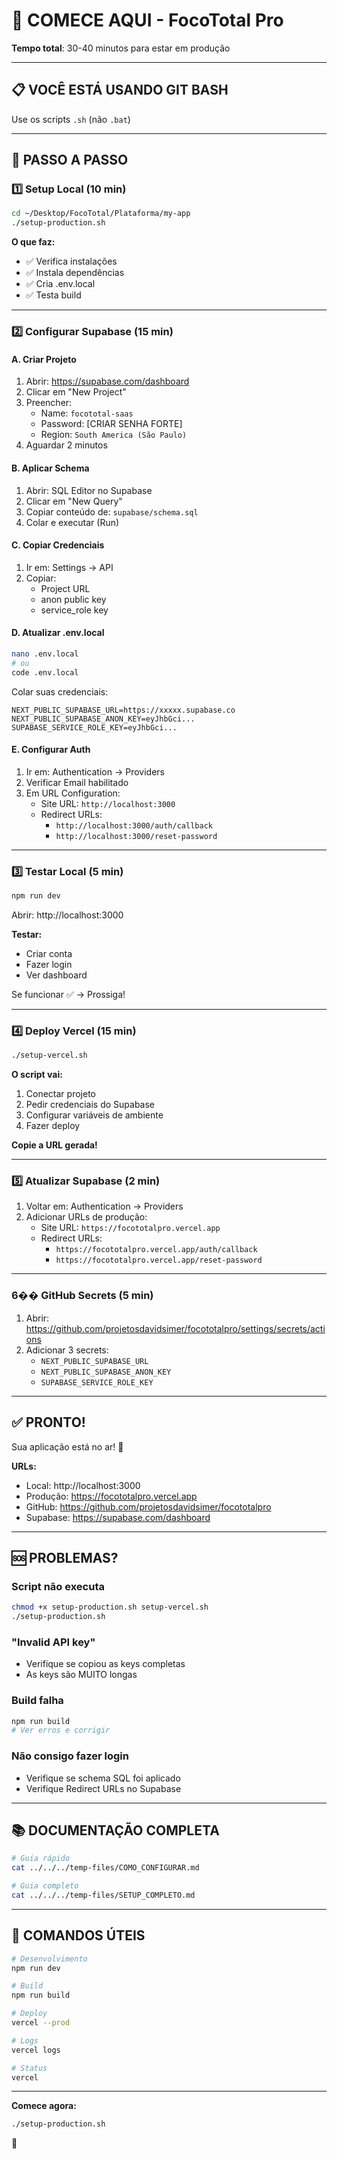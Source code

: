 # 🚀 COMECE AQUI - FocoTotal Pro

**Tempo total**: 30-40 minutos para estar em produção

---

## 📋 VOCÊ ESTÁ USANDO GIT BASH

Use os scripts `.sh` (não `.bat`)

---

## 🎯 PASSO A PASSO

### 1️⃣ Setup Local (10 min)

```bash
cd ~/Desktop/FocoTotal/Plataforma/my-app
./setup-production.sh
```

**O que faz:**
- ✅ Verifica instalações
- ✅ Instala dependências
- ✅ Cria .env.local
- ✅ Testa build

---

### 2️⃣ Configurar Supabase (15 min)

#### A. Criar Projeto

1. Abrir: https://supabase.com/dashboard
2. Clicar em "New Project"
3. Preencher:
   - Name: `focototal-saas`
   - Password: [CRIAR SENHA FORTE]
   - Region: `South America (São Paulo)`
4. Aguardar 2 minutos

#### B. Aplicar Schema

1. Abrir: SQL Editor no Supabase
2. Clicar em "New Query"
3. Copiar conteúdo de: `supabase/schema.sql`
4. Colar e executar (Run)

#### C. Copiar Credenciais

1. Ir em: Settings → API
2. Copiar:
   - Project URL
   - anon public key
   - service_role key

#### D. Atualizar .env.local

```bash
nano .env.local
# ou
code .env.local
```

Colar suas credenciais:
```env
NEXT_PUBLIC_SUPABASE_URL=https://xxxxx.supabase.co
NEXT_PUBLIC_SUPABASE_ANON_KEY=eyJhbGci...
SUPABASE_SERVICE_ROLE_KEY=eyJhbGci...
```

#### E. Configurar Auth

1. Ir em: Authentication → Providers
2. Verificar Email habilitado
3. Em URL Configuration:
   - Site URL: `http://localhost:3000`
   - Redirect URLs:
     - `http://localhost:3000/auth/callback`
     - `http://localhost:3000/reset-password`

---

### 3️⃣ Testar Local (5 min)

```bash
npm run dev
```

Abrir: http://localhost:3000

**Testar:**
- Criar conta
- Fazer login
- Ver dashboard

Se funcionar ✅ → Prossiga!

---

### 4️⃣ Deploy Vercel (15 min)

```bash
./setup-vercel.sh
```

**O script vai:**
1. Conectar projeto
2. Pedir credenciais do Supabase
3. Configurar variáveis de ambiente
4. Fazer deploy

**Copie a URL gerada!**

---

### 5️⃣ Atualizar Supabase (2 min)

1. Voltar em: Authentication → Providers
2. Adicionar URLs de produção:
   - Site URL: `https://focototalpro.vercel.app`
   - Redirect URLs:
     - `https://focototalpro.vercel.app/auth/callback`
     - `https://focototalpro.vercel.app/reset-password`

---

### 6️�� GitHub Secrets (5 min)

1. Abrir: https://github.com/projetosdavidsimer/focototalpro/settings/secrets/actions
2. Adicionar 3 secrets:
   - `NEXT_PUBLIC_SUPABASE_URL`
   - `NEXT_PUBLIC_SUPABASE_ANON_KEY`
   - `SUPABASE_SERVICE_ROLE_KEY`

---

## ✅ PRONTO!

Sua aplicação está no ar! 🎉

**URLs:**
- Local: http://localhost:3000
- Produção: https://focototalpro.vercel.app
- GitHub: https://github.com/projetosdavidsimer/focototalpro
- Supabase: https://supabase.com/dashboard

---

## 🆘 PROBLEMAS?

### Script não executa
```bash
chmod +x setup-production.sh setup-vercel.sh
./setup-production.sh
```

### "Invalid API key"
- Verifique se copiou as keys completas
- As keys são MUITO longas

### Build falha
```bash
npm run build
# Ver erros e corrigir
```

### Não consigo fazer login
- Verifique se schema SQL foi aplicado
- Verifique Redirect URLs no Supabase

---

## 📚 DOCUMENTAÇÃO COMPLETA

```bash
# Guia rápido
cat ../../../temp-files/COMO_CONFIGURAR.md

# Guia completo
cat ../../../temp-files/SETUP_COMPLETO.md
```

---

## 🚀 COMANDOS ÚTEIS

```bash
# Desenvolvimento
npm run dev

# Build
npm run build

# Deploy
vercel --prod

# Logs
vercel logs

# Status
vercel
```

---

**Comece agora:**

```bash
./setup-production.sh
```

🚀
